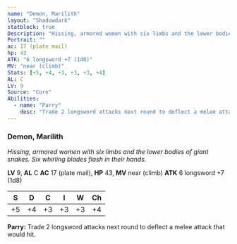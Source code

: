 ```yaml
---
name: "Demon, Marilith"
layout: "Shadowdark"
statblock: true
Description: "Hissing, armored women with six limbs and the lower bodies of giant snakes. Six whirling blades flash in their hands."
Portrait: ""
ac: 17 (plate mail)
hp: 43
ATK: "6 longsword +7 (1d8)"
MV: "near (climb)"
Stats: [+5, +4, +3, +3, +3, +4]
AL: C
LV: 9
Source: "Core"
Abilities:
  - name: "Parry"
    desc: "Trade 2 longsword attacks next round to deflect a melee attack that would hit."
---
```


### Demon, Marilith

_Hissing, armored women with six limbs and the lower bodies of giant snakes. Six whirling blades flash in their hands._

**LV** 9, **AL** C
**AC** 17 (plate mail), **HP** 43, **MV** near (climb)
**ATK** 6 longsword +7 (1d8)

|  S  |  D  |  C  |  I  |  W  |  Ch  |
|:---:|:---:|:---:|:---:|:---:|:----:|
| +5 | +4 | +3 | +3 | +3 | +4 |

**Parry:** Trade 2 longsword attacks next round to deflect a melee attack that would hit.

